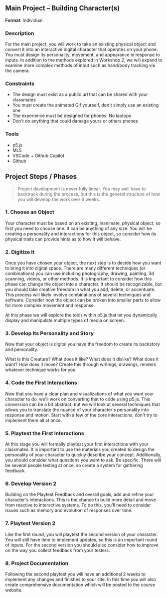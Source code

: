 ## Main Project – Building Character(s)

**Format**: Individual

### Description
For the main project, you will work to take an existing physical object and convert it into an interactive digital character that operates on your phone. You must design its personality, movement, and appearance in response to inputs. In addition to the methods explored in Workshop 2, we will expand to examine more complex methods of input such as hand/body tracking via the camera. 


### Constraints
- The design must exist as a public url that can be shared with your classmates
- You must create the animated Gif yourself, don't simply use an existing one
- The experience must be designed for phones. No laptops
- Don't do anything that could damage yours or others phones


### Tools
- p5.js
- ML5
- VSCode + Github Copilot
- Github




## Project Steps / Phases

> Project development is never fully linear. You may well have to backtrack during the process, but this is the general structure of how you will develop the work over 6 weeks.

### 1. Choose an Object
Your character must be based on an existing, inanimate, physical object, so first you need to choose one. It can be anything of any size. You will be creating a personality and interactions for this object, so consider how its physical traits can provide hints as to how it will behave.

### 2. Digitize It
Once you have chosen your object, the next step is to decide how you want to bring it into digital space. There are many different techniques (or combinations) you can use including photography, drawing, painting, 3d scanning, videos, or other methods. It is important to consider how this phase can change the object into a character. It should be recognizable, but you should take creative freedom in what you add, delete, or accentuate. This process will likely involve combinations of several techniques and software. Consider how the object can be broken into smaller parts to allow for more complex movement and response.

At this phase we will explore the tools within p5.js that let you dynamically display and manipulate multiple types of media on screen.

### 3. Develop Its Personality and Story
Now that your object is digital you have the freedom to create its backstory and personality.

What is this Creature? What does it like? What does it dislike? What does it want? How does it move? Create this through writings, drawings, renders whatever technique works for you.

### 4. Code the First Interactions
Now that you have a clear plan and visualizations of what you want your character to do, we'll work on converting that to code using p5.js. This conversion can be a bit abstract, but we will look at several techniques that allows you to translate the nuance of your character's personality into response and motion. Start with a few of the core interactions, don't try to implement them all at once.

### 5. Playtest the First Interactions
At this stage you will formally playtest your first interactions with your classmates. It is important to use the materials you created to design the personality of your character to quickly describe your concept. Additionally, you should consider what questions you want to ask. Be specific. There will be several people testing at once, so create a system for gathering feedback.

### 6. Develop Version 2
Building on the Playtest Feedback and overall goals, add and refine your character's interactions. This is the chance to build more detail and move from reactive to interactive systems. To do this, you'll need to consider issues such as memory and evolution of responses over time.

### 7. Playtest Version 2
Like the first round, you will playtest the second version of your character. You will still have time to implement updates, so this is an important round of inputs. For the second version you should also consider how to improve on the way you collect feedback from your testers.

### 8. Project Documentation
Following the second playtest you will have an additional 2 weeks to implement any changes and finishes to your site. In this time you will also create comprehensive documentation which will be posted to the course website.